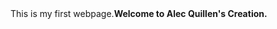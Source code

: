 <!DOCTYPE html>
<html>
    
<head>
<title>Test for Milestone Project</title>
</head>
<body>
    This is my first webpage.<b>Welcome to Alec Quillen's Creation.</b>
</body>
</html>

